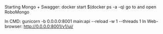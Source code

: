 Starting Mongo + Swagger:
docker start $(docker ps -a -q)
go to and open RoboMongo

In CMD:
gunicorn -b 0.0.0.0:8001 main:api --reload -w 1 --threads 1
In Web-browser:
http://0.0.0.0:8001/v1/ui/